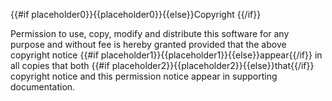 {{#if placeholder0}}{{placeholder0}}{{else}}Copyright <year> <copyright holder>{{/if}}

Permission to use, copy, modify and distribute this software for any purpose and without fee is hereby granted provided that the above copyright notice {{#if placeholder1}}{{placeholder1}}{{else}}appear{{/if}} in all copies that both {{#if placeholder2}}{{placeholder2}}{{else}}that{{/if}} copyright notice and this permission notice appear in supporting documentation.